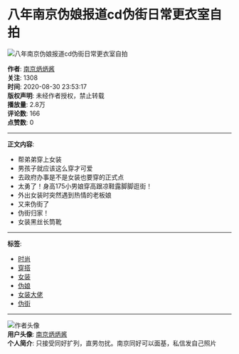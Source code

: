 # 八年南京伪娘报道cd伪街日常更衣室自拍

![八年南京伪娘报道cd伪街日常更衣室自拍](//i2.hdslb.com/bfs/archive/53fe0251c66cfa83eaf3ba1ec4d73cd10e016693.jpg@518w_290h_1c_!web-video-share-cover.webp)

**作者**: [南京炳炳酱](//space.bilibili.com/457071313)  
**关注**: 1308  
**时间**: 2020-08-30 23:53:17  
**版权声明**: 未经作者授权，禁止转载  
**播放量**: 2.8万  
**评论数**: 166  
**点赞数**: 0  

---

**正文内容**:
- 帮弟弟穿上女装
- 男孩子就应该这么穿才可爱
- 去政府办事是不是女装也要穿的正式点
- 太勇了！身高175小男娘穿高跟凉鞋露脚脚逛街！
- 外出女装时突然遇到热情的老板娘
- 又来伪街了
- 伪街归家！
- 女装黑丝长筒靴

---

**标签**:
- [时尚](//www.bilibili.com/v/fashion)
- [穿搭](//www.bilibili.com/v/fashion/clothing)
- [女装](//search.bilibili.com/all?keyword=%E5%A5%B3%E8%A3%85&from_source=video_tag)
- [伪娘](//search.bilibili.com/all?keyword=%E4%BC%AA%E5%A8%98&from_source=video_tag)
- [女装大佬](//search.bilibili.com/all?keyword=%E5%A5%B3%E8%A3%85%E5%A4%A7%E4%BD%AC&from_source=video_tag)
- [伪街](//search.bilibili.com/all?keyword=%E4%BC%AA%E8%A1%97&from_source=video_tag)

---

![作者头像](//i1.hdslb.com/bfs/face/e85cf73e3ab3bd68e49b95215102b57988cae481.jpg@96w.webp)  
**用户头像**: [南京炳炳酱](//space.bilibili.com/457071313)  
**个人简介**: 只接受同好扩列，直男勿扰。南京同好可以面基，私信发自己照片